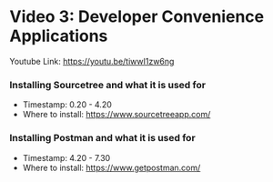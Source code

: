 # Video 3: Developer Convenience Applications
Youtube Link: https://youtu.be/tiwwI1zw6ng

### Installing Sourcetree and what it is used for
* Timestamp: 0.20 - 4.20
* Where to install: https://www.sourcetreeapp.com/ 

### Installing Postman and what it is used for
* Timestamp: 4.20 - 7.30
* Where to install: https://www.getpostman.com/
